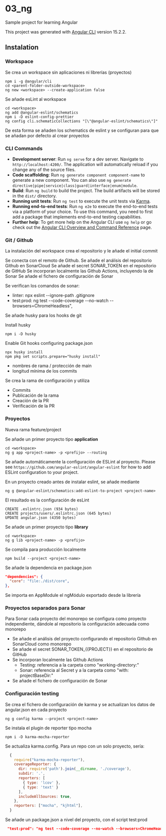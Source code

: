 # 03_ng

Sample project for learning Angular

This project was generated with [Angular CLI](https://github.com/angular/angular-cli) version 15.2.2.

## Instalation

### Workspace

Se crea un workspace sin aplicaciones ni librerías (proyectos)

```shell
npm i -g @angular/cli
cd <parent-folder-outside-workspace>
ng new <workspace> --create-application false
```

Se añade esLint al workspace

```shell
cd <workspace>
ng add @angular-eslint/schematics
npm i -D eslint-config-prettier
ng config cli.schematicCollections "[\"@angular-eslint/schematics\"]"
```

De esta forma se añaden los schematics de eslint y se configuran para que se añadan por defecto al crear proyectos

### CLI Commands

- **Development server**: Run `ng serve` for a dev server. Navigate to `http://localhost:4200/`. The application will automatically reload if you change any of the source files.
- **Code scaffolding**: Run `ng generate component component-name` to generate a new component. You can also use `ng generate directive|pipe|service|class|guard|interface|enum|module`.
- **Build**: Run `ng build` to build the project. The build artifacts will be stored in the `dist/` directory.
- **Running unit tests**: Run `ng test` to execute the unit tests via [Karma](https://karma-runner.github.io).
- **Running end-to-end tests**: Run `ng e2e` to execute the end-to-end tests via a platform of your choice. To use this command, you need to first add a package that implements end-to-end testing capabilities.
- **Further help**: To get more help on the Angular CLI use `ng help` or go check out the [Angular CLI Overview and Command Reference](https://angular.io/cli) page.

### Git / Github

La instalación del workspace crea el repositorio y le añade el initial commit

Se conecta con el remoto de Github.
Se añade el análisis del repositorio Github en SonarCloud
Se añade el secret SONAR_TOKEN en el repositorio de GitHub
Se incorporan localmente las Github Actions, incluyendo la de Sonar
Se añade el fichero de configuración de Sonar

Se verifican los comandos de sonar:

- linter: npx eslint --ignore-path .gitignore 
- test:prod: ng test --code-coverage --no-watch --browsers=ChromeHeadless",

Se añade husky para los hooks de git

Install husky

```shell
npm i -D husky 

```

Enable Git hooks configuring package.json

```shell
npx husky install
npm pkg set scripts.prepare="husky install"
```

- nombres de rama / protección de main
- longitud mínima de los commits

Se crea la rama de configuración y utiliza

- Commits
- Publicación de la rama
- Creación de la PR
- Verificación de la PR

### Proyectos

Nueva rama feature/project

Se añade un primer proyecto tipo **application**

```shell
cd <workspace>
ng g app <project-name> -p <prefijo> --routing
```

Se añade automáticamente la configuración de ESLint  al proyecto.
Please see `https://github.com/angular-eslint/angular-eslint` for how to add ESLint configuration to your project.

En un proyecto creado antes de instalar eslint, se añade mediante

```shell
ng g @angular-eslint/schematics:add-eslint-to-project <project-name>
```

El resultado es la configuración de esLint

```shell
CREATE .eslintrc.json (934 bytes)
CREATE projects/users/.eslintrc.json (645 bytes)
UPDATE angular.json (4350 bytes)
```

Se añade un primer proyecto tipo **library**

```shell
cd <workspace>
ng g lib <project-name> -p <prefijo>
```

Se compila para producción localmente

```shell
npm build --project <project-name>
```

Se añade la dependencia en package.json

```json
"dependencies": {
  "core": "file:./dist/core",
},
```

Se importa en AppModule el ngMódulo exportado desde la librería

### Proyectos separados para Sonar

Para Sonar cada proyecto del monorepo se configura como proyecto independiente,
dándole al repositorio la configuración adecuada como monorepo

- Se añade el análisis del proyecto configurando el repositorio Github en SonarCloud como monorepo
- Se añade el secret SONAR_TOKEN_{{PROJECT}} en el repositorio de GitHub
- Se incorporan localmente las Github Actions
  - Testing: referencia a la carpeta como "working-directory:"
  - Sonar: referencia al Secret y a la carpeta como "with: projectBaseDir:"
- Se añade el fichero de configuración de Sonar

### Configuración testing

Se crea el fichero de configuración de karma y se actualizan los datos de angular.json
en cada proyecto

```shell
ng g config karma --project <project-name> 
```

Se instala el plugin de reporter tipo mocha

```shell
npm i -D karma-mocha-reporter
```

Se actualiza karma.config. Para un repo con un solo proyecto, sería:

```js
  {
    require("karma-mocha-reporter"),
    coverageReporter: {
      dir: require('path').join(__dirname, './coverage'),
      subdir: '.',
      reporters: [
        { type: 'lcov' },
        { type: 'text' }
      ],
      includeAllSources: true,
    },
    reporters: ["mocha", "kjhtml"],
  }
```

Se añade un package.json a nivel del proyecto, con el script test:prod

```json
 "test:prod": "ng test --code-coverage --no-watch --browsers=ChromeHeadless"
```
